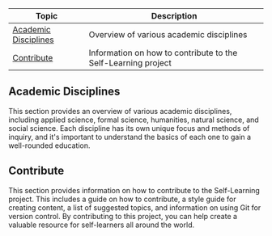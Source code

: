 | Topic                                                                                 | Description                              |
| ------------------------------------------------------------------------------------- | ---------------------------------------- |
| [Academic Disciplines](./Academic%20Disciplines/Academic%20Disciplines%20Overview.md) | Overview of various academic disciplines |
|        [Contribute](./Contribute/How%20to%20Contribute%20to%20Self-Learning.md)                                                                               |        Information on how to contribute to the Self-Learning project                                  |

## Academic Disciplines

This section provides an overview of various academic disciplines, including applied science, formal science, humanities, natural science, and social science. Each discipline has its own unique focus and methods of inquiry, and it's important to understand the basics of each one to gain a well-rounded education.

## Contribute

This section provides information on how to contribute to the Self-Learning project. This includes a guide on how to contribute, a style guide for creating content, a list of suggested topics, and information on using Git for version control. By contributing to this project, you can help create a valuable resource for self-learners all around the world.